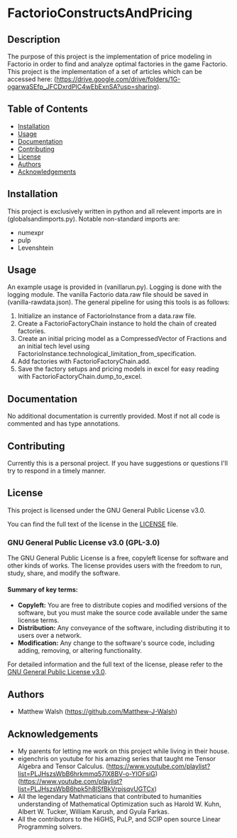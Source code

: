 # FactorioConstructsAndPricing
 
## Description
The purpose of this project is the implementation of price modeling in Factorio in order to find and analyze optimal factories in the game Factorio. This project is the implementation of a set of articles which can be accessed here: (https://drive.google.com/drive/folders/1G-ogarwaSEfp_JFCDxrdPlC4wEbExnSA?usp=sharing).

## Table of Contents
- [Installation](#installation)
- [Usage](#usage)
- [Documentation](#documentation)
- [Contributing](#contributing)
- [License](#license)
- [Authors](#authors)
- [Acknowledgements](#acknowledgements)

## Installation
This project is exclusively written in python and all relevent imports are in (globalsandimports.py). Notable non-standard imports are:
 - numexpr
 - pulp
 - Levenshtein

## Usage
An example usage is provided in (vanillarun.py). Logging is done with the logging module. The vanilla Factorio data.raw file should be saved in (vanilla-rawdata.json). The general pipeline for using this tools is as follows:
1. Initialize an instance of FactorioInstance from a data.raw file.
2. Create a FactorioFactoryChain instance to hold the chain of created factories.
3. Create an initial pricing model as a CompressedVector of Fractions and an initial tech level using FactorioInstance.technological_limitation_from_specification.
4. Add factories with FactorioFactoryChain.add.
5. Save the factory setups and pricing models in excel for easy reading with FactorioFactoryChain.dump_to_excel.

## Documentation
No additional documentation is currently provided. Most if not all code is commented and has type annotations.

## Contributing
Currently this is a personal project. If you have suggestions or questions I'll try to respond in a timely manner.

## License
This project is licensed under the GNU General Public License v3.0.

You can find the full text of the license in the [LICENSE](LICENSE) file.

### GNU General Public License v3.0 (GPL-3.0)

The GNU General Public License is a free, copyleft license for software and other kinds of works. The license provides users with the freedom to run, study, share, and modify the software.

#### Summary of key terms:
- **Copyleft:** You are free to distribute copies and modified versions of the software, but you must make the source code available under the same license terms.
- **Distribution:** Any conveyance of the software, including distributing it to users over a network.
- **Modification:** Any change to the software's source code, including adding, removing, or altering functionality.

For detailed information and the full text of the license, please refer to the [GNU General Public License v3.0](https://www.gnu.org/licenses/gpl-3.0.html).

## Authors
 - Matthew Walsh (https://github.com/Matthew-J-Walsh)

## Acknowledgements
 - My parents for letting me work on this project while living in their house.
 - eigenchris on youtube for his amazing series that taught me Tensor Algebra and Tensor Calculus. (https://www.youtube.com/playlist?list=PLJHszsWbB6hrkmmq57lX8BV-o-YIOFsiG) (https://www.youtube.com/playlist?list=PLJHszsWbB6hpk5h8lSfBkVrpjsqvUGTCx)
 - All the legendary Mathmaticians that contributed to humanities understanding of Mathematical Optimization such as Harold W. Kuhn, Albert W. Tucker, William Karush, and Gyula Farkas.
 - All the contributors to the HiGHS, PuLP, and SCIP open source Linear Programming solvers.
